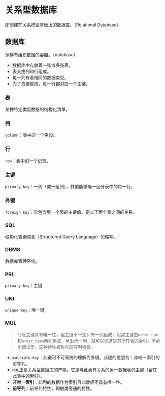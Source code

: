 # 关系型数据库

即创建在关系模型基础上的数据库。（Relational Database）

## 数据库

保存有组织数据的容器。（database）

- 数据库中存放着一张或多张表。
- 表又由列和行组成。
- 每一列有着相同的数据类型。
- 为了方便查找，每一行都对应一个主键。

### 表

某种特定类型数据的结构化清单。

### 列

`column`：表中的一个字段。

### 行

`row`：表中的一个记录。

### 主键

`primary key`：一列（或一组列），其值能够唯一区分表中的每一行。

### 外键

`foreign key`：它包含另一个表的主键值，定义了两个表之间的关系。

### SQL

结构化查询语言（Structured Query Language）的缩写。

### DBMS

数据库管理系统。

### PRI

`primary key`：主键

### UNI

`unique key`：唯一键

### MUL

> 尽管主键具有唯一性，但主键不一定只有一列组成，假如主键由`order_num`和`order_item`两列组成，单出示一列，就可以说这是其所在表的索引，不必全部出示，这种特性被称作前导列特性。

- `multiple-key`：此键可不可笼统的理解为多键。此键的意思为：非唯一索引的前导列。
- `MUL`正是关系型数据库的产物，它是与此表有关系的另一数据表的主键（留在此表中的索引）。
- **非唯一索引**：此列的数据作为索引且此数据不具有唯一性。
- **前导列**：前导列特性，即触类旁通的特性。

